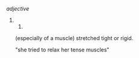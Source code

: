 _adjective_

1. 1.
    
    (especially of a muscle) stretched tight or rigid.
    
    "she tried to relax her tense muscles"